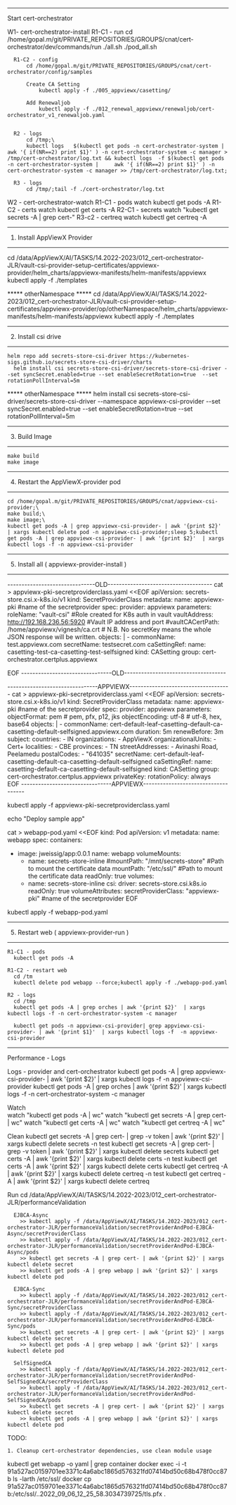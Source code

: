 ------------------------------------------------------------------------------------------------------------------------
Start cert-orchestrator

W1- cert-orchestrator-install
      R1-C1 - run
          cd /home/gopal.m/git/PRIVATE_REPOSITORIES/GROUPS/cnat/cert-orchestrator/dev/commands/run
          ./all.sh
          ./pod_all.sh
        
      R1-C2 - config
          cd /home/gopal.m/git/PRIVATE_REPOSITORIES/GROUPS/cnat/cert-orchestrator/config/samples
          
          Create CA Setting
              kubectl apply -f ./005_appviewx/casetting/

          Add Renewaljob
              kubectl apply -f ./012_renewal_appviewx/renewaljob/cert-orchestrator_v1_renewaljob.yaml 


      R2 - logs
          cd /tmp;\
          kubectl logs   $(kubectl get pods -n cert-orchestrator-system |     awk '{ if(NR==2) print $1}' ) -n cert-orchestrator-system -c manager > /tmp/cert-orchestrator/log.txt && kubectl logs  -f $(kubectl get pods -n cert-orchestrator-system |     awk '{ if(NR==2) print $1}' ) -n cert-orchestrator-system -c manager >> /tmp/cert-orchestrator/log.txt;
      
      R3 - logs          
          cd /tmp/;tail -f ./cert-orchestrator/log.txt

W2 - cert-orchestrator-watch
      R1-C1 - pods
          watch kubectl get pods -A
      R1-C2 - certs
          watch kubectl get certs -A
      R2-C1 - secrets
          watch "kubectl get secrets -A | grep cert-"
      R3-c2 - certreq
          watch kubectl get certreq -A

------------------------------------------------------------------------------------------------------------------------
1. Install AppViewX Provider
------------------------------------------------------------------------------------------------------------------------
    
  cd /data/AppViewX/AI/TASKS/14.2022-2023/012_cert-orchestrator-JLR/vault-csi-provider-setup-certificates/appviewx-provider/helm_charts/appviewx-manifests/helm-manifests/appviewx
  kubectl apply -f ./templates

***** otherNamespace *****
  cd /data/AppViewX/AI/TASKS/14.2022-2023/012_cert-orchestrator-JLR/vault-csi-provider-setup-certificates/appviewx-provider/op/otherNamespace/helm_charts/appviewx-manifests/helm-manifests/appviewx
  kubectl apply -f ./templates

------------------------------------------------------------------------------------------------------------------------
2. Install csi drive
----------------------------------------------------------------------------------------------------------------------------------------
	
    helm repo add secrets-store-csi-driver https://kubernetes-sigs.github.io/secrets-store-csi-driver/charts
	  helm install csi secrets-store-csi-driver/secrets-store-csi-driver --set syncSecret.enabled=true --set enableSecretRotation=true  --set rotationPollInterval=5m

***** otherNamespace *****
    helm install csi secrets-store-csi-driver/secrets-store-csi-driver --namespace appviewx-csi-provider --set syncSecret.enabled=true --set enableSecretRotation=true  --set rotationPollInterval=5m  

----------------------------------------------------------------------------------------------------------------------------------------
3. Build Image
----------------------------------------------------------------------------------------------------------------------------------------

    make build
    make image

----------------------------------------------------------------------------------------------------------------------------------------
4. Restart the AppViewX-provider pod
----------------------------------------------------------------------------------------------------------------------------------------
    
    cd /home/gopal.m/git/PRIVATE_REPOSITORIES/GROUPS/cnat/appviewx-csi-provider;\
    make build;\
    make image;\
    kubectl get pods -A | grep appviewx-csi-provider- | awk '{print $2}'  | xargs kubectl delete pod -n appviewx-csi-provider;sleep 5;kubectl get pods -A | grep appviewx-csi-provider- | awk '{print $2}'  | xargs kubectl logs -f -n appviewx-csi-provider

----------------------------------------------------------------------------------------------------------------------------------------
5. Install all ( appviewx-provider-install )
----------------------------------------------------------------------------------------------------------------------------------------
<!-- 
cd /tmp
echo "Create Service Account"

cat > appviewx-auth-service-account.yaml <<EOF
---
apiVersion: rbac.authorization.k8s.io/v1
kind: ClusterRoleBinding
metadata:
   name: role-tokenreview-binding
   namespace: default
roleRef:
   apiGroup: rbac.authorization.k8s.io
   kind: ClusterRole
   name: system:auth-delegator
subjects:
- kind: ServiceAccount
  name: appviewx-auth    #Replace your custom service account name
  namespace: default  #Replace your custom namespace name here
EOF

kubectl create sa appviewx-auth
kubectl apply -f apviewx-auth-service-account.yaml

echo "Export Service account information for creating K8s auth"

export APPVIEWX_SA_NAME=$(kubectl get sa appviewx-auth --output jsonpath="{.secrets[*]['name']}")
export SA_JWT_TOKEN=$(kubectl get secret $APPVIEWX_SA_NAME --output 'go-template={{ .data.token }}' | base64 --decode)
export SA_CA_CRT=$(kubectl config view --raw --minify --flatten --output 'jsonpath={.clusters[].cluster.certificate-authority-data}' | base64 --decode)
export K8S_HOST=$(kubectl config view --raw --minify --flatten  --output 'jsonpath={.clusters[].cluster.server}')

echo $APPVIEWX_SA_NAME
echo $SA_JWT_TOKEN
echo $SA_CA_CRT
echo $K8S_HOST


echo "******* Setup kubernetes auth in vault 
( Manual 1. enable auth method -> kubernetes 2. echo $SA_CA_CRT format with certlogic.com 3. copy jwt token 4. disable jwt verifier  5. Access-> kubernetes create role   (pki_int_role - ISSUER ROLE ), 6. vault allowed domain demo.com"

read -p "Press any key to continue... " -n1 -s 

echo "******* Setup PKI engine in vault -> \
( *** DOCUMENT vault-setup )"

echo "Create secret provider class to talk to vault"

echo "( ************ create a role in pki_int )" -->

-------------------------------OLD-------------------------------------
cat > appviewx-pki-secretproviderclass.yaml <<EOF
apiVersion: secrets-store.csi.x-k8s.io/v1
kind: SecretProviderClass
metadata:
  name: appviewx-pki #name of the secretprovider
spec:
  provider: appviewx
  parameters:
    roleName: "vault-csi"  #Role created for K8s auth in vault
    vaultAddress: http://192.168.236.56:5920  #Vault IP address and port
    #vaultCACertPath: /home/appviewx/vignesh/ca.crt
    # N.B. No secretKey means the whole JSON response will be written.
    objects: |
      - commonName: test.appviewx.com
        secretName: testsecret.com
        caSettingRef: 
          name: casetting-test-ca-casetting-test-selfsigned
          kind: CASetting
          group: cert-orchestrator.certplus.appviewx        
          
EOF
--------------------------------OLD------------------------------------

--------------------------------APPVIEWX------------------------------------
cat > appviewx-pki-secretproviderclass.yaml <<EOF
apiVersion: secrets-store.csi.x-k8s.io/v1
kind: SecretProviderClass
metadata:
  name: appviewx-pki #name of the secretprovider
spec:
  provider: appviewx
  parameters:
    objectFormat: pem    # pem, pfx, p12, jks
    objectEncoding: utf-8     # utf-8, hex,  base64 
    objects: |
      - commonName: cert-default-leaf-casetting-default-ca-casetting-default-selfsigned.appviewx.com
        duration: 5m
        renewBefore: 3m
        subject:
          countries:
          - IN
          organizations:
          - AppViewX
          organizationalUnits:
          - Cert+
          localities:
          - CBE
          provinces:
          - TN
          streetAddresses:
          - Avinashi Road, Peelamedu
          postalCodes:
          - "641035"
        secretName: cert-default-leaf-casetting-default-ca-casetting-default-selfsigned
        caSettingRef: 
          name: casetting-default-ca-casetting-default-selfsigned
          kind: CASetting
          group: cert-orchestrator.certplus.appviewx
        privateKey:
          rotationPolicy: always          
EOF
--------------------------------APPVIEWX------------------------------------

kubectl apply -f appviewx-pki-secretproviderclass.yaml

echo "Deploy sample app"

cat > webapp-pod.yaml <<EOF
kind: Pod
apiVersion: v1
metadata:
  name: webapp
spec:
  containers:
  - image: jweissig/app:0.0.1
    name: webapp
    volumeMounts:
    - name: secrets-store-inline
      #mountPath: "/mnt/secrets-store" #Path to mount the certificate data
      mountPath: "/etc/ssl/"           #Path to mount the certificate data
      readOnly: true
  volumes:
    - name: secrets-store-inline
      csi:
        driver: secrets-store.csi.k8s.io
        readOnly: true
        volumeAttributes:
          secretProviderClass: "appviewx-pki" #name of the secretprovider
EOF

kubectl apply -f webapp-pod.yaml

----------------------------------------------------------------------------------------------------------------------------------------
5. Restart web ( appviewx-provider-run )
----------------------------------------------------------------------------------------------------------------------------------------
    R1-C1 - pods
      kubectl get pods -A

    R1-C2 - restart web
      cd /tm
      kubectl delete pod webapp --force;kubectl apply -f ./webapp-pod.yaml

    R2 - logs
      cd /tmp
      kubectl get pods -A | grep orches | awk '{print $2}'  | xargs kubectl logs -f -n cert-orchestrator-system -c manager

      kubectl get pods -n appviewx-csi-provider| grep appviewx-csi-provider- | awk '{print $1}'  | xargs kubectl logs -f  -n appviewx-csi-provider

    
    

----------------------------------------------------------------------------------------------------------------------------------------

Performance - Logs

  Logs - provider and cert-orchestrator
    kubectl get pods -A | grep appviewx-csi-provider- | awk '{print $2}' | xargs kubectl logs -f -n appviewx-csi-provider
    kubectl get pods -A | grep orches | awk '{print $2}' | xargs kubectl logs -f -n cert-orchestrator-system -c manager

  Watch   
    watch "kubectl get pods -A | wc"
    watch "kubectl get secrets -A | grep cert- | wc"
    watch "kubectl get certs -A | wc"
    watch "kubectl get certreq -A | wc"

  Clean
    kubectl get secrets -A | grep cert- | grep -v token | awk '{print $2}' | xargs kubectl delete secrets -n test
    kubectl get secrets -A | grep cert- | grep -v token | awk '{print $2}' | xargs kubectl delete secrets
    kubectl get certs -A | awk '{print $2}' | xargs kubectl delete certs -n test
    kubectl get certs -A | awk '{print $2}' | xargs kubectl delete certs
    kubectl get certreq -A | awk '{print $2}' | xargs kubectl delete certreq -n test
    kubectl get certreq -A | awk '{print $2}' | xargs kubectl delete certreq 

  Run
    cd /data/AppViewX/AI/TASKS/14.2022-2023/012_cert-orchestrator-JLR/performanceValidation

      EJBCA-Async
        >> kubectl apply -f /data/AppViewX/AI/TASKS/14.2022-2023/012_cert-orchestrator-JLR/performanceValidation/secretProviderAndPod-EJBCA-Async/secretProviderClass
        >> kubectl apply -f /data/AppViewX/AI/TASKS/14.2022-2023/012_cert-orchestrator-JLR/performanceValidation/secretProviderAndPod-EJBCA-Async/pods
        >> kubectl get secrets -A | grep cert- | awk '{print $2}' | xargs kubectl delete secret 
        >> kubectl get pods -A | grep webapp | awk '{print $2}' | xargs kubectl delete pod

      EJBCA-Sync
        >> kubectl apply -f /data/AppViewX/AI/TASKS/14.2022-2023/012_cert-orchestrator-JLR/performanceValidation/secretProviderAndPod-EJBCA-Sync/secretProviderClass
        >> kubectl apply -f /data/AppViewX/AI/TASKS/14.2022-2023/012_cert-orchestrator-JLR/performanceValidation/secretProviderAndPod-EJBCA-Sync/pods
        >> kubectl get secrets -A | grep cert- | awk '{print $2}' | xargs kubectl delete secret 
        >> kubectl get pods -A | grep webapp | awk '{print $2}' | xargs kubectl delete pod

      SelfSignedCA
        >> kubectl apply -f /data/AppViewX/AI/TASKS/14.2022-2023/012_cert-orchestrator-JLR/performanceValidation/secretProviderAndPod-SelfSignedCA/secretProviderClass
        >> kubectl apply -f /data/AppViewX/AI/TASKS/14.2022-2023/012_cert-orchestrator-JLR/performanceValidation/secretProviderAndPod-SelfSignedCA/pods
        >> kubectl get secrets -A | grep cert- | awk '{print $2}' | xargs kubectl delete secret 
        >> kubectl get pods -A | grep webapp | awk '{print $2}' | xargs kubectl delete pod




TODO:

    1. Cleanup cert-orchestrator dependencies, use clean module usage




kubectl get webapp -o yaml | grep container
docker exec -i -t 91a527ac0159701ee3371c4a6abc1865d576321fd07414bd50c68b478f0cc87b ls -larth /etc/ssl/
docker cp 91a527ac0159701ee3371c4a6abc1865d576321fd07414bd50c68b478f0cc87b:/etc/ssl/..2022_09_06_12_25_58.3034739725/tls.pfx .